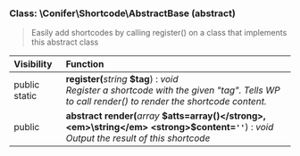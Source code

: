 
### Class: \Conifer\Shortcode\AbstractBase (abstract)

> Easily add shortcodes by calling register() on a class that implements this abstract class

| Visibility | Function |
|:-----------|:---------|
| public static | <strong>register(</strong><em>string</em> <strong>$tag</strong>)</strong> : <em>void</em><br /><em>Register a shortcode with the given "tag". Tells WP to call render() to render the shortcode content.</em> |
| public | <strong>abstract render(</strong><em>array</em> <strong>$atts=array()</strong>, <em>\string</em> <strong>$content=`''`</strong>)</strong> : <em>void</em><br /><em>Output the result of this shortcode</em> |

